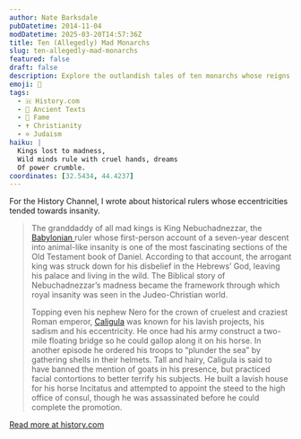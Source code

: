```yaml
---
author: Nate Barksdale
pubDatetime: 2014-11-04
modDatetime: 2025-03-20T14:57:36Z
title: Ten (Allegedly) Mad Monarchs
slug: ten-allegedly-mad-monarchs
featured: false
draft: false
description: Explore the outlandish tales of ten monarchs whose reigns teetered on the edge of madness, from Nebuchadnezzar's wild descent to Caligula's bizarre decrees.
emoji: 👑
tags:
  - 🇭 History.com
  - 📜 Ancient Texts
  - 👑 Fame
  - ✝️ Christianity
  - ✡️ Judaism
haiku: |
  Kings lost to madness,  
  Wild minds rule with cruel hands, dreams  
  Of power crumble.
coordinates: [32.5434, 44.4237]
---
```


For the History Channel, I wrote about historical rulers whose eccentricities tended towards insanity.

> The granddaddy of all mad kings is King Nebuchadnezzar, the [Babylonian ](https://www.history.com/topics/ancient-middle-east/babylon)ruler whose first-person account of a seven-year descent into animal-like insanity is one of the most fascinating sections of the Old Testament book of Daniel. According to that account, the arrogant king was struck down for his disbelief in the Hebrews’ God, leaving his palace and living in the wild. The Biblical story of Nebuchadnezzar’s madness became the framework through which royal insanity was seen in the Judeo-Christian world.
>
> Topping even his nephew Nero for the crown of cruelest and craziest Roman emperor, [Caligula](https://www.history.com/topics/ancient-rome/caligula) was known for his lavish projects, his sadism and his eccentricity. He once had his army construct a two-mile floating bridge so he could gallop along it on his horse. In another episode he ordered his troops to “plunder the sea” by gathering shells in their helmets. Tall and hairy, Caligula is said to have banned the mention of goats in his presence, but practiced facial contortions to better terrify his subjects. He built a lavish house for his horse Incitatus and attempted to appoint the steed to the high office of consul, though he was assassinated before he could complete the promotion.

[Read more at history.com](https://www.history.com/news/10-allegedly-mad-monarchs)
